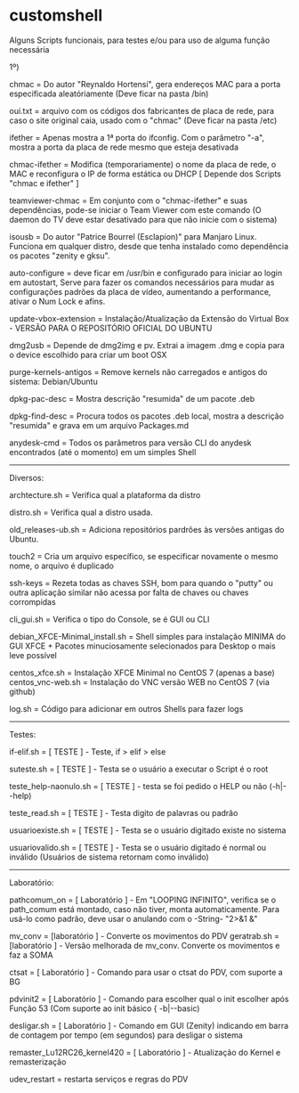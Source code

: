# customshell

Alguns Scripts funcionais, para testes e/ou para uso de alguma função necessária

1º)

chmac  = Do autor "Reynaldo Hortensi", gera endereços MAC para a porta especificada aleatóriamente (Deve ficar na pasta /bin)

oui.txt = arquivo com os códigos dos fabricantes de placa de rede, para caso o site original caia, usado com o "chmac" (Deve ficar na pasta /etc)

ifether = Apenas mostra a 1ª porta do ifconfig. Com o parâmetro "-a", mostra a porta da placa de rede mesmo que esteja desativada

chmac-ifether = Modifica (temporariamente) o nome da placa de rede, o MAC e reconfigura o IP de forma estática ou DHCP [ Depende dos Scripts "chmac e ifether" ]

teamviewer-chmac = Em conjunto com o "chmac-ifether" e suas dependências, pode-se iniciar o Team Viewer com este comando (O daemon do TV deve estar desativado para que não inicie com o sistema)

isousb = Do autor "Patrice Bourrel (Esclapion)" para Manjaro Linux. Funciona em qualquer distro, desde que tenha instalado como dependência os pacotes "zenity e gksu".

auto-configure = deve ficar em /usr/bin e configurado para iniciar ao login em autostart, Serve para fazer os comandos necessários para mudar as configurações padrões da placa de vídeo, aumentando a performance, ativar o Num Lock e afins.

update-vbox-extension = Instalação/Atualização da Extensão do Virtual Box - VERSÃO PARA O REPOSITÓRIO OFICIAL DO UBUNTU

dmg2usb = Depende de dmg2img e pv. Extrai a imagem .dmg e copia para o device escolhido para criar um boot OSX

purge-kernels-antigos = Remove kernels não carregados e antigos do sistema: Debian/Ubuntu

dpkg-pac-desc = Mostra descrição "resumida" de um pacote .deb

dpkg-find-desc = Procura todos os pacotes .deb local, mostra a descrição "resumida" e grava em um arquivo Packages.md

anydesk-cmd = Todos os parâmetros para versão CLI do anydesk encontrados (até o momento) em um simples Shell
___

Diversos:

archtecture.sh = Verifica qual a plataforma da distro

distro.sh = Verifica qual a distro usada.

old_releases-ub.sh = Adiciona repositórios pardrões às versões antigas do Ubuntu.

touch2 = Cria um arquivo específico, se especificar novamente o mesmo nome, o arquivo é duplicado

ssh-keys = Rezeta todas as chaves SSH, bom para quando o "putty" ou outra aplicação similar não acessa por falta de chaves ou chaves corrompidas

cli_gui.sh = Verifica o tipo do Console, se é GUI ou CLI

debian_XFCE-Minimal_install.sh = Shell simples para instalação MINIMA do GUI XFCE + Pacotes minuciosamente selecionados para Desktop o mais leve possível

centos_xfce.sh = Instalação XFCE Minimal no CentOS 7 (apenas a base)
centos_vnc-web.sh = Instalação do VNC versão WEB no CentOS 7 (via github)

log.sh = Código para adicionar em outros Shells para fazer logs
___

Testes:

if-elif.sh = [ TESTE ] - Teste, if > elif > else

suteste.sh = [ TESTE ] - Testa se o usuário a executar o Script é o root

teste_help-naonulo.sh = [ TESTE ] - testa se foi pedido o HELP ou não (-h|--help)

teste_read.sh = [ TESTE ] - Testa digito de palavras ou padrão

usuarioexiste.sh = [ TESTE ] - Testa se o usuário digitado existe no sistema

usuariovalido.sh = [ TESTE ] - Testa se o usuário digitado é normal ou inválido (Usuários de sistema retornam como inválido)

___

Laboratório:

pathcomum_on = [ Laboratório ] - Em "LOOPING INFINITO", verifica se o path_comum está montado, caso não tiver, monta automaticamente. Para usá-lo como padrão, deve usar o anulando com o -String- "2>&1 &"

mv_conv = [laboratório ] - Converte os movimentos do PDV
geratrab.sh = [laboratório ] - Versão melhorada de mv_conv. Converte os movimentos e faz a SOMA

ctsat = [ Laboratório ] - Comando para usar o ctsat do PDV, com suporte a BG

pdvinit2 = [ Laboratório ] - Comando para escolher qual o init escolher após Função 53 (Com suporte ao init básico { -b|--basic)

desligar.sh = [ Laboratório ] - Comando em GUI (Zenity) indicando em barra de contagem por tempo (em segundos) para desligar o sistema

remaster_Lu12RC26_kernel420 = [ Laboratório ] -  Atualização do Kernel e remasterização 

udev_restart = restarta serviços e regras do PDV
